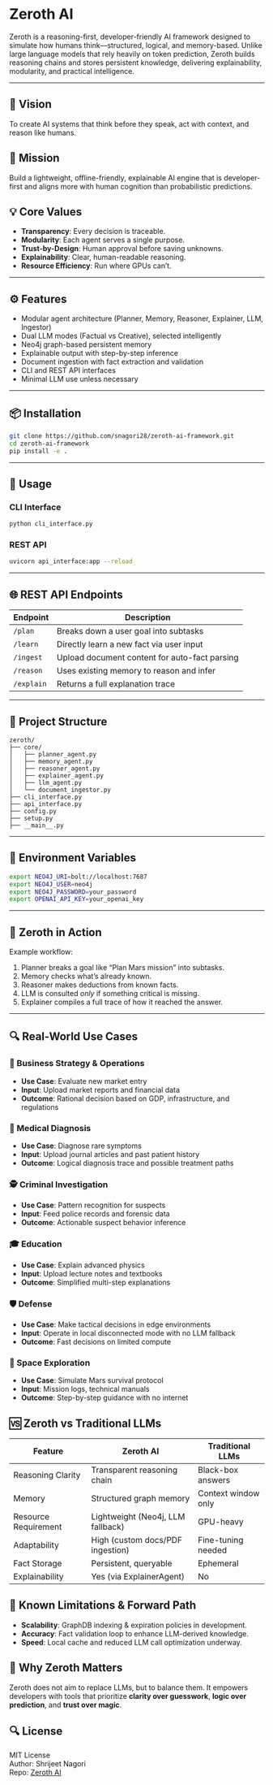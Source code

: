
# Zeroth AI

Zeroth is a reasoning-first, developer-friendly AI framework designed to simulate how humans think—structured, logical, and memory-based. Unlike large language models that rely heavily on token prediction, Zeroth builds reasoning chains and stores persistent knowledge, delivering explainability, modularity, and practical intelligence.

---

## 🚀 Vision

To create AI systems that think before they speak, act with context, and reason like humans.

## 🎯 Mission

Build a lightweight, offline-friendly, explainable AI engine that is developer-first and aligns more with human cognition than probabilistic predictions.

## 💡 Core Values

- **Transparency**: Every decision is traceable.
- **Modularity**: Each agent serves a single purpose.
- **Trust-by-Design**: Human approval before saving unknowns.
- **Explainability**: Clear, human-readable reasoning.
- **Resource Efficiency**: Run where GPUs can’t.

---

## ⚙️ Features

- Modular agent architecture (Planner, Memory, Reasoner, Explainer, LLM, Ingestor)
- Dual LLM modes (Factual vs Creative), selected intelligently
- Neo4j graph-based persistent memory
- Explainable output with step-by-step inference
- Document ingestion with fact extraction and validation
- CLI and REST API interfaces
- Minimal LLM use unless necessary

---

## 📦 Installation

```bash
git clone https://github.com/snagori28/zeroth-ai-framework.git
cd zeroth-ai-framework
pip install -e .
```

---

## 🚀 Usage

### CLI Interface

```bash
python cli_interface.py
```

### REST API

```bash
uvicorn api_interface:app --reload
```

---

## 🌐 REST API Endpoints

| Endpoint         | Description                                     |
|------------------|-------------------------------------------------|
| `/plan`          | Breaks down a user goal into subtasks           |
| `/learn`         | Directly learn a new fact via user input        |
| `/ingest`        | Upload document content for auto-fact parsing   |
| `/reason`        | Uses existing memory to reason and infer        |
| `/explain`       | Returns a full explanation trace                |

---

## 📁 Project Structure

```
zeroth/
├── core/
│   ├── planner_agent.py
│   ├── memory_agent.py
│   ├── reasoner_agent.py
│   ├── explainer_agent.py
│   ├── llm_agent.py
│   └── document_ingestor.py
├── cli_interface.py
├── api_interface.py
├── config.py
├── setup.py
├── __main__.py
```

---

## 🧪 Environment Variables

```bash
export NEO4J_URI=bolt://localhost:7687
export NEO4J_USER=neo4j
export NEO4J_PASSWORD=your_password
export OPENAI_API_KEY=your_openai_key
```

---

## 🧠 Zeroth in Action

Example workflow:
1. Planner breaks a goal like “Plan Mars mission” into subtasks.
2. Memory checks what’s already known.
3. Reasoner makes deductions from known facts.
4. LLM is consulted *only* if something critical is missing.
5. Explainer compiles a full trace of how it reached the answer.

---

## 🔍 Real-World Use Cases

### 🧠 Business Strategy & Operations
- **Use Case**: Evaluate new market entry
- **Input**: Upload market reports and financial data
- **Outcome**: Rational decision based on GDP, infrastructure, and regulations

### 🏥 Medical Diagnosis
- **Use Case**: Diagnose rare symptoms
- **Input**: Upload journal articles and past patient history
- **Outcome**: Logical diagnosis trace and possible treatment paths

### 🕵️ Criminal Investigation
- **Use Case**: Pattern recognition for suspects
- **Input**: Feed police records and forensic data
- **Outcome**: Actionable suspect behavior inference

### 🎓 Education
- **Use Case**: Explain advanced physics
- **Input**: Upload lecture notes and textbooks
- **Outcome**: Simplified multi-step explanations

### 🛡️ Defense
- **Use Case**: Make tactical decisions in edge environments
- **Input**: Operate in local disconnected mode with no LLM fallback
- **Outcome**: Fast decisions on limited compute

### 🚀 Space Exploration
- **Use Case**: Simulate Mars survival protocol
- **Input**: Mission logs, technical manuals
- **Outcome**: Step-by-step guidance with no internet

## 🆚 Zeroth vs Traditional LLMs

| Feature               | Zeroth AI                         | Traditional LLMs              |
|-----------------------|-----------------------------------|-------------------------------|
| Reasoning Clarity     | Transparent reasoning chain       | Black-box answers             |
| Memory                | Structured graph memory           | Context window only           |
| Resource Requirement  | Lightweight (Neo4j, LLM fallback) | GPU-heavy                     |
| Adaptability          | High (custom docs/PDF ingestion)  | Fine-tuning needed            |
| Fact Storage          | Persistent, queryable             | Ephemeral                     |
| Explainability        | Yes (via ExplainerAgent)          | No                            |

## 🚧 Known Limitations & Forward Path

- **Scalability**: GraphDB indexing & expiration policies in development.
- **Accuracy**: Fact validation loop to enhance LLM-derived knowledge.
- **Speed**: Local cache and reduced LLM call optimization underway.

## 🌟 Why Zeroth Matters

Zeroth does not aim to replace LLMs, but to balance them. It empowers developers with tools that prioritize **clarity over guesswork**, **logic over prediction**, and **trust over magic**.

## 🔍 License

MIT License  
Author: Shrijeet Nagori  
Repo: [Zeroth AI](https://github.com/snagori28/zeroth-ai-framework)
